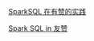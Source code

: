[SparkSQL 在有赞的实践](https://tech.youzan.com/sparksql-in-youzan/)

[Spark SQL in 友赞](https://tech.youzan.com/sparksql-in-youzan-2/)

